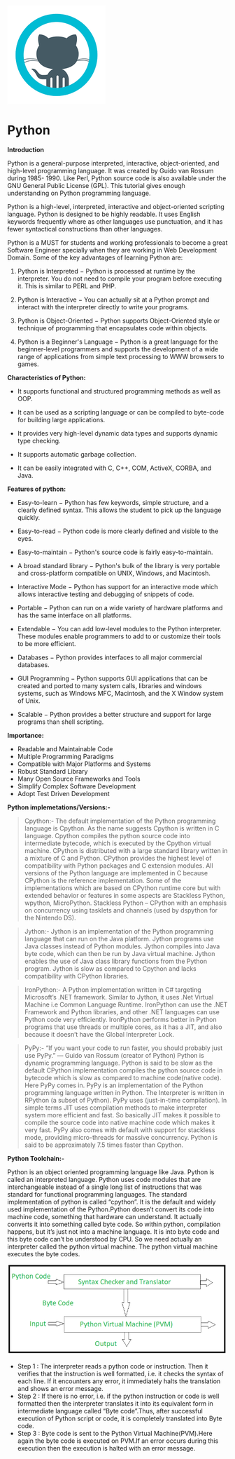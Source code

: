 ![Git](git.png)
   # Python

**Introduction**

Python is a general-purpose interpreted, interactive, object-oriented, and high-level programming language. 
It was created by Guido van Rossum during 1985- 1990. Like Perl, Python source code is also available under 
the GNU General Public License (GPL). This tutorial gives enough understanding on Python programming language.

Python is a high-level, interpreted, interactive and object-oriented scripting language. Python is designed to
be highly readable. It uses English keywords frequently where as other languages use punctuation, and it has fewer 
syntactical constructions than other languages.

Python is a MUST for students and working professionals to become a great Software Engineer specially when they are
working in Web Development Domain. Some of the key advantages of learning Python are:

1. Python is Interpreted − Python is processed at runtime by the interpreter. You do not need to compile your program 
before executing it. This is similar to PERL and PHP.

2. Python is Interactive − You can actually sit at a Python prompt and interact with the interpreter directly to write your programs.

3. Python is Object-Oriented − Python supports Object-Oriented style or technique of programming that encapsulates code within objects.

4. Python is a Beginner's Language − Python is a great language for the beginner-level programmers and supports the development of a wide range of applications from simple text processing to WWW browsers to games.

**Characteristics of Python:**

- It supports functional and structured programming methods as well as OOP.

- It can be used as a scripting language or can be compiled to byte-code for building large applications.

- It provides very high-level dynamic data types and supports dynamic type checking.

- It supports automatic garbage collection.

- It can be easily integrated with C, C++, COM, ActiveX, CORBA, and Java.

**Features of python:**

- Easy-to-learn − Python has few keywords, simple structure, and a clearly defined syntax. This allows the student to pick up the language quickly.

- Easy-to-read − Python code is more clearly defined and visible to the eyes.

- Easy-to-maintain − Python's source code is fairly easy-to-maintain.

- A broad standard library − Python's bulk of the library is very portable and cross-platform compatible on UNIX, Windows, and Macintosh.

- Interactive Mode − Python has support for an interactive mode which allows interactive testing and debugging of snippets of code.

- Portable − Python can run on a wide variety of hardware platforms and has the same interface on all platforms.

- Extendable − You can add low-level modules to the Python interpreter. These modules enable programmers to add to or customize their tools to be more efficient.

- Databases − Python provides interfaces to all major commercial databases.

- GUI Programming − Python supports GUI applications that can be created and ported to many system calls, libraries and windows systems, such as Windows MFC, Macintosh, and the X Window system of Unix.

- Scalable − Python provides a better structure and support for large programs than shell scripting.

**Importance:**

- Readable and Maintainable Code
- Multiple Programming Paradigms
- Compatible with Major Platforms and Systems
- Robust Standard Library
- Many Open Source Frameworks and Tools
- Simplify Complex Software Development
- Adopt Test Driven Development

**Python implemetations/Versions:-**

> Cpython:-
       The default implementation of the Python programming language is Cpython. As the name suggests Cpython is written in C language. Cpython compiles the python source 
code into intermediate bytecode, which is executed by the Cpython virtual machine. CPython is distributed with a large standard library written in a mixture of C and Python. 
CPython provides the highest level of compatibility with Python packages and C extension modules. All versions of the Python language are implemented in C because CPython is 
the reference implementation.
Some of the implementations which are based on CPython runtime core but with extended behavior or features in some aspects are Stackless Python, wpython, MicroPython.
Stackless Python – CPython with an emphasis on concurrency using tasklets and channels (used by dspython for the Nintendo DS).

> Jython:-
Jython is an implementation of the Python programming language that can run on the Java platform. Jython programs use Java classes instead of Python modules.
Jython compiles into Java byte code, which can then be run by Java virtual machine. Jython enables the use of Java class library functions from the Python program. 
Jython is slow as compared to Cpython and lacks compatibility with CPython libraries.

> IronPython:-
A Python implementation written in C# targeting Microsoft’s .NET framework. Similar to Jython, it uses .Net Virtual Machine i.e Common Language Runtime. 
IronPython can use the .NET Framework and Python libraries, and other .NET languages can use Python code very efficiently. IronPython performs better in 
Python programs that use threads or multiple cores, as it has a JIT, and also because it doesn’t have the Global Interpreter Lock.

> PyPy:-
“If you want your code to run faster, you should probably just use PyPy.” — Guido van Rossum (creator of Python)
Python is dynamic programming language. Python is said to be slow as the default CPython implementation compiles the python source code in bytecode which is 
slow as compared to machine code(native code). Here PyPy comes in.
PyPy is an implementation of the Python programming language written in Python. The Interpreter is written in RPython (a subset of Python).
PyPy uses (just-in-time compilation). In simple terms JIT uses compilation methods to make interpreter system more efficient and fast. 
So basically JIT makes it possible to compile the source code into native machine code which makes it very fast.
PyPy also comes with default with support for stackless mode, providing micro-threads for massive concurrency. 
Python is said to be approximately 7.5 times faster than Cpython.

**Python Toolchain:-**

Python is an object oriented programming language like Java. Python is called an interpreted language. Python uses code modules that are interchangeable 
instead of a single long list of instructions that was standard for functional programming languages. The standard implementation of python is called “cpython”. 
It is the default and widely used implementation of the Python.Python doesn’t convert its code into machine code, something that hardware can understand. 
It actually converts it into something called byte code. So within python, compilation happens, but it’s just not into a machine language. 
It is into byte code and this byte code can’t be understood by CPU. So we need actually an interpreter called the python virtual machine. 
The python virtual machine executes the byte codes.

![Toolchain](toolchain.PNG)

- Step 1 : The interpreter reads a python code or instruction. Then it verifies that the instruction is well formatted, i.e. it checks the syntax of each line.
If it encounters any error, it immediately halts the translation and shows an error message.
- Step 2 : If there is no error, i.e. if the python instruction or code is well formatted then the interpreter translates it into its equivalent form in intermediate 
language called “Byte code”.Thus, after successful execution of Python script or code, it is completely translated into Byte code.
- Step 3 : Byte code is sent to the Python Virtual Machine(PVM).Here again the byte code is executed on PVM.If an error occurs during this execution then the execution 
is halted with an error message.

